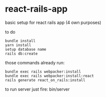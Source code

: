 # react-rails-app
basic setup for react rails app (4 own purposes)

to do 
```
bundle install
yarn install
setup database name
rails db:create
```
those commands already run:
```
bundle exec rails webpacker:install
bundle exec rails webpacker:install:react
rails generate react_on_rails:install
```

to run server just fire: bin/server

